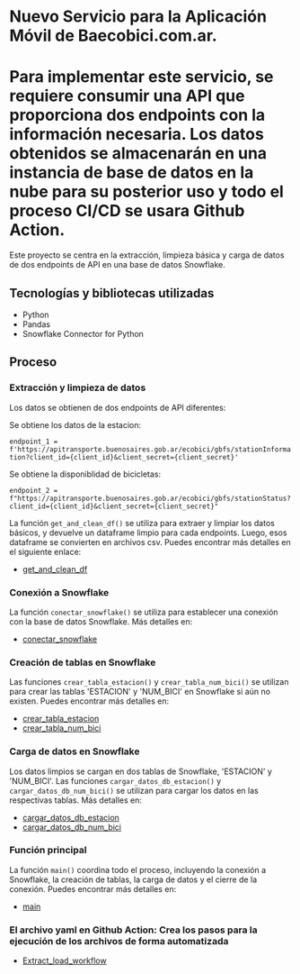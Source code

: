 # Nuevo Servicio para la Aplicación Móvil de Baecobici.com.ar. 
# Para implementar este servicio, se requiere consumir una API que proporciona dos endpoints con la información necesaria. Los datos obtenidos se almacenarán en una instancia de base de datos en la nube para su posterior uso y todo el proceso CI/CD se usara Github Action.

Este proyecto se centra en la extracción, limpieza básica y carga de datos de dos endpoints de API en una base de datos Snowflake.

## Tecnologías y bibliotecas utilizadas

- Python
- Pandas
- Snowflake Connector for Python

## Proceso

### Extracción y limpieza de datos

Los datos se obtienen de dos endpoints de API diferentes:

Se obtiene los datos de la estacion:

`endpoint_1 = f'https://apitransporte.buenosaires.gob.ar/ecobici/gbfs/stationInformation?client_id={client_id}&client_secret={client_secret}'`

Se obtiene la disponiblidad de bicicletas:

`endpoint_2 = f"https://apitransporte.buenosaires.gob.ar/ecobici/gbfs/stationStatus?client_id={client_id}&client_secret={client_secret}"`

La función `get_and_clean_df()` se utiliza para extraer y limpiar los datos básicos, y devuelve un dataframe limpio para cada endpoints. Luego, esos dataframe se convierten en archivos csv. Puedes encontrar más detalles en el siguiente enlace:

- [get_and_clean_df](https://github.com/leodataengineer/project_1_extract_load_l_cf/tree/main/project_final_extract.py#L17L47)

### Conexión a Snowflake

La función `conectar_snowflake()` se utiliza para establecer una conexión con la base de datos Snowflake. Más detalles en:

- [conectar_snowflake](https://github.com/leodataengineer/project_1_extract_load_l_cf/tree/main/project_final_load.py#L11L23)

### Creación de tablas en Snowflake

Las funciones `crear_tabla_estacion()` y `crear_tabla_num_bici()` se utilizan para crear las tablas 'ESTACION' y 'NUM_BICI' en Snowflake si aún no existen. Puedes encontrar más detalles en:

- [crear_tabla_estacion](https://github.com/leodataengineer/project_1_extract_load_l_cf/tree/main/project_final_load.py#L28L56)
- [crear_tabla_num_bici](https://github.com/leodataengineer/project_1_extract_load_l_cf/tree/main/project_final_load.py#L60L88)

### Carga de datos en Snowflake

Los datos limpios se cargan en dos tablas de Snowflake, 'ESTACION' y 'NUM_BICI'. Las funciones `cargar_datos_db_estacion()` y `cargar_datos_db_num_bici()` se utilizan para cargar los datos en las respectivas tablas. Más detalles en:

- [cargar_datos_db_estacion](https://github.com/leodataengineer/project_1_extract_load_l_cf/tree/main/project_final_load.py#L93L96)
- [cargar_datos_db_num_bici](https://github.com/leodataengineer/project_1_extract_load_l_cf/tree/main/project_final_load.py#L99L102)

### Función principal

La función `main()` coordina todo el proceso, incluyendo la conexión a Snowflake, la creación de tablas, la carga de datos y el cierre de la conexión. Puedes encontrar más detalles en:

- [main](https://github.com/leodataengineer/project_1_extract_load_l_cf/tree/main/project_final_load.py#L108L135)

### El archivo yaml en Github Action: Crea los pasos para la ejecución de los archivos de forma automatizada
- [Extract_load_workflow](https://github.com/leodataengineer/project_1_extract_load_l_cf/tree/main/.github/workflows/extract_load.yml#L1L77)